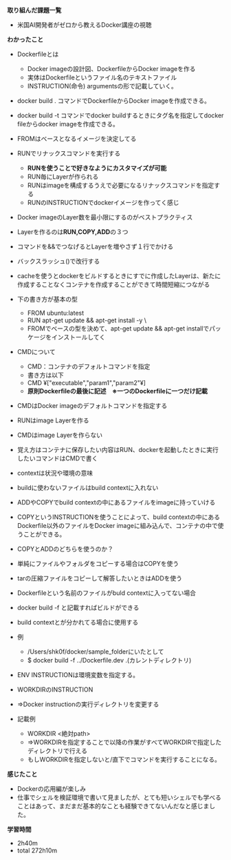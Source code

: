 **取り組んだ課題一覧**
* 米国AI開発者がゼロから教えるDocker講座の視聴

**わかったこと**
* Dockerfileとは
  * Docker imageの設計図、DockerfileからDocker imageを作る
  * 実体はDockerfileというファイル名のテキストファイル
  * INSTRUCTION(命令) argumentsの形で記載していく。
* docker build . コマンドでDockerfileからDocker imageを作成できる。
* docker build -t <name> <directory>コマンドでdocker buildするときにタグ名を指定してdocker fileからdocker imageを作成できる。

* FROMはベースとなるイメージを決定してる
* RUNでリナックスコマンドを実行する
  * **RUNを使うことで好きなようにカスタマイズが可能**
  * RUN毎にLayerが作られる
  * RUNはimageを構成するうえで必要になるリナックスコマンドを指定する
  * RUNのINSTRUCTIONでdockerイメージを作ってく感じ
* Docker imageのLayer数を最小限にするのがベストプラクティス
* Layerを作るのは**RUN,COPY,ADD**の３つ
* コマンドを&&でつなげるとLayerを増やさず１行でかける
* バックスラッシュ(\)で改行する
* cacheを使うとdockerをビルドするときにすでに作成したLayerは、新たに作成することなくコンテナを作成することができて時間短縮につながる

* 下の書き方が基本の型
  * FROM ubuntu:latest
  * RUN apt-get update && apt-get install -y \
  * FROMでベースの型を決めて、apt-get update && apt-get installでパッケージをインストールしてく

* CMDについて
  * CMD：コンテナのデフォルトコマンドを指定
  * 書き方は以下
  * CMD ¥["executable","param1","param2"¥]
  * **原則Dockerfileの最後に記述　※一つのDockerfileに一つだけ記載**

* CMDはDocker imageのデフォルトコマンドを指定する

* RUNはimage Layerを作る
* CMDはimage Layerを作らない
* 覚え方はコンテナに保存したい内容はRUN、dockerを起動したときに実行したいコマンドはCMDで書く

* contextは状況や環境の意味
* buildに使わないファイルはbuild contextに入れない
* ADDやCOPYでbuild contextの中にあるファイルをimageに持っていける
* COPYというINSTRUCTIONを使うことによって、build contextの中にあるDockerfile以外のファイルをDocker imageに組み込んで、コンテナの中で使うことができる。

* COPYとADDのどちらを使うのか？
* 単純にファイルやフォルダをコピーする場合はCOPYを使う
* tarの圧縮ファイルをコピーして解答したいときはADDを使う

* Dockerfileという名前のファイルがbuld contextに入ってない場合
* docker build -f <dockerfilename> <build context>と記載すればビルドができる
* build contextと<dockerfilename>が分かれてる場合に使用する
* 例
  * /Users/shk0f/docker/sample_folderにいたとして
  * $ docker build -f ../Dockerfile.dev .(カレントディレクトリ)

* ENV INSTRUCTIONは環境変数を指定する。
* WORKDIRのINSTRUCTION
* ⇒Docker instructionの実行ディレクトリを変更する
* 記載例
  * WORKDIR <絶対path>
  * ⇒WORKDIRを指定することで以降の作業がすべてWORKDIRで指定したディレクトリで行える
  * もしWORKDIRを指定しないと/直下でコマンドを実行することになる。

**感じたこと**
* Dockerの応用編が楽しみ
* 仕事でシェルを検証環境で書いて見ましたが、とても短いシェルでも学べることはあって、まだまだ基本的なことも経験できてないんだなと感じました。

**学習時間**
* 2h40m
 * total 272h10m
